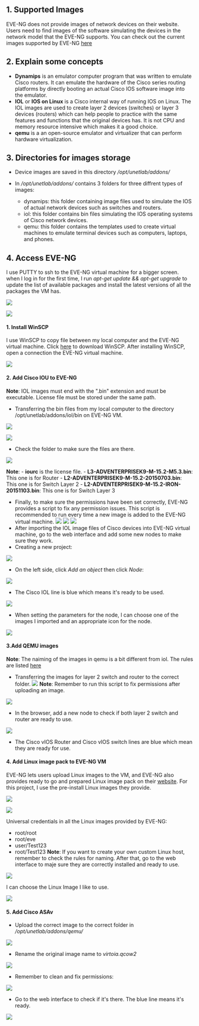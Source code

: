 ## 1. **Supported Images**
EVE-NG does not provide images of network devices on their website. Users need to find images of the software simulating the devices in the network model that the EVE-NG supports. You can check out the current images supported by EVE-NG [here](https://www.eve-ng.net/index.php/documentation/supported-images/)
## 2. **Explain some concepts**
- **Dynamips** is an emulator computer program that was written to emulate Cisco routers. It can emulate the hardware of the Cisco series routing platforms by directly booting an actual Cisco IOS software image into the emulator.
- **IOL** or **IOS on Linux** is a Cisco internal way of running IOS on Linux. The IOL images are used to create layer 2 devices (switches) or layer 3 devices (routers) which can help people to practice with the same features and functions that the original devices has. It is not CPU and memory resource intensive which makes it a good choice.
- **qemu** is a an open-source emulator and virtualizer that can perform hardware virtualization. 
## 3. **Directories for images storage**

- Device images are saved in this directory _/opt/unetlab/addons/_

- In _/opt/unetlab/addons/_ contains 3 folders for three diffrent types of images:
    - dynamips: this folder containing image files used to simulate the IOS of actual network devices such as switches and routers. 
    - iol: this folder contains bin files simulating the IOS operating systems of Cisco network devices.
    - qemu: this folder contains the templates used to create virtual machines to emulate terminal devices such as computers, laptops, and phones.
## 4. **Access EVE-NG**
I use PUTTY to ssh to the EVE-NG virtual machine for a bigger screen. when I log in for the first time, I run _apt-get update && apt-get upgrade_ to update the list of available packages and install the latest versions of all the packages the VM has.

![](https://github.com/greenarrow2019/Ansible-Network-Automation/blob/master/EVE-NG/images/23.png)

![](https://github.com/greenarrow2019/Ansible-Network-Automation/blob/master/EVE-NG/images/24.png)

#### 1. Install WinSCP
I use WinSCP to copy file between my local computer and the EVE-NG virtual machine.
Click [here](https://winscp.net/eng/index.php) to download WinSCP.
After installing WinSCP, open a connection the EVE-NG virtual machine.

![](https://github.com/greenarrow2019/Ansible-Network-Automation/blob/master/EVE-NG/images/25.png)

#### 2. Add Cisco IOU to EVE-NG
**Note**: IOL images must end with the ".bin" extension and must be executable. License file must be stored under the same path.
- Transferring the bin files from my local computer to the directory /opt/unetlab/addons/iol/bin on EVE-NG VM.

![](https://github.com/greenarrow2019/Ansible-Network-Automation/blob/master/EVE-NG/images/26.png)

![](https://github.com/greenarrow2019/Ansible-Network-Automation/blob/master/EVE-NG/images/27.png)

- Check the folder to make sure the files are there.

![](https://github.com/greenarrow2019/Ansible-Network-Automation/blob/master/EVE-NG/images/28.png)

**Note**: 
    - **iourc** is the license file.
    - **L3-ADVENTERPRISEK9-M-15.2-M5.3.bin**: This one is for Router
    - **L2-ADVENTERPRISEK9-M-15.2-20150703.bin**: This one is for Switch Layer 2
    - **L2-ADVENTERPRISEK9-M-15.2-IRON-20151103.bin**: This one is for Switch Layer 3
- Finally, to make sure the permissions have been set correctly, EVE-NG provides a script to fix any permission issues. This script is recommended to run every time a new image is added to the EVE-NG virtual machine.
![](https://github.com/greenarrow2019/Ansible-Network-Automation/blob/master/EVE-NG/images/29.png)
![](https://github.com/greenarrow2019/Ansible-Network-Automation/blob/master/EVE-NG/images/30.png)
![](https://github.com/greenarrow2019/Ansible-Network-Automation/blob/master/EVE-NG/images/31.png)
- After importing the IOL image files of Cisco devices into EVE-NG virtual machine, go to the web interface and add some new nodes to make sure they work.
- Creating a new project:

![](https://github.com/greenarrow2019/Ansible-Network-Automation/blob/master/EVE-NG/images/32.png)

- On the left side, click _Add an object_ then click _Node_:

![](https://github.com/greenarrow2019/Ansible-Network-Automation/blob/master/EVE-NG/images/33.png)

- The Cisco IOL line is blue which means it's ready to be used.

![](https://github.com/greenarrow2019/Ansible-Network-Automation/blob/master/EVE-NG/images/34.png)

- When setting the parameters for the node, I can choose one of the images I imported and an appropriate icon for the node.

![](https://github.com/greenarrow2019/Ansible-Network-Automation/blob/master/EVE-NG/images/35.png)

#### 3.Add QEMU images
**Note**: The naiming of the images in qemu is a bit different from iol. The rules are listed [here](https://www.eve-ng.net/index.php/documentation/qemu-image-namings/)
- Transferring the images for layer 2 switch and router to the correct folder.
![](https://github.com/greenarrow2019/Ansible-Network-Automation/blob/master/EVE-NG/images/36.png)
**Note**: Remember to run this script to fix permissions after uploading an image.

![](https://github.com/greenarrow2019/Ansible-Network-Automation/blob/master/EVE-NG/images/37.png)

- In the browser, add a new node to check if both layer 2 switch and router are ready to use.

![](https://github.com/greenarrow2019/Ansible-Network-Automation/blob/master/EVE-NG/images/38.png)

- The Cisco vIOS Router and Cisco vIOS switch lines are blue which mean they are ready for use.
#### 4. Add Linux image pack to EVE-NG VM
EVE-NG lets users upload Linux images to the VM, and EVE-NG also provides ready to go and prepared Linux image pack on their [website](https://www.eve-ng.net/index.php/documentation/howtos/howto-create-own-linux-host-image/). For this project, I use the pre-install Linux images they provide.

![](https://github.com/greenarrow2019/Ansible-Network-Automation/blob/master/EVE-NG/images/39.png)

![](https://github.com/greenarrow2019/Ansible-Network-Automation/blob/master/EVE-NG/images/40.png)

Universal credentials in all the Linux images provided by EVE-NG:
- root/root
- root/eve
- user/Test123
- root/Test123
**Note**: If you want to create your own custom Linux host, remember to check the rules for naming.
After that, go to the web interface to maje sure they are correctly installed and ready to use.

![](https://github.com/greenarrow2019/Ansible-Network-Automation/blob/master/EVE-NG/images/41.png)

I can choose the Linux Image I like to use.

![](https://github.com/greenarrow2019/Ansible-Network-Automation/blob/master/EVE-NG/images/42.png)

#### 5. Add Cisco ASAv
- Upload the correct image to the correct folder in _/opt/unetlab/addons/qemu/_

![](https://github.com/greenarrow2019/Ansible-Network-Automation/blob/master/EVE-NG/images/43.png)

- Rename the original image name to _virtoia.qcow2_

![](https://github.com/greenarrow2019/Ansible-Network-Automation/blob/master/EVE-NG/images/44.png)

- Remember to clean and fix permissions:

![](https://github.com/greenarrow2019/Ansible-Network-Automation/blob/master/EVE-NG/images/45.png)

- Go to the web interface to check if it's there. The blue line means it's ready.

![](https://github.com/greenarrow2019/Ansible-Network-Automation/blob/master/EVE-NG/images/46.png)








